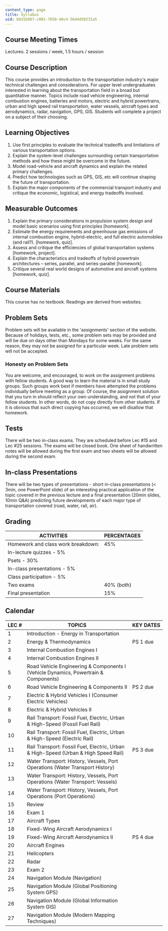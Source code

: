 ```yaml
---
content_type: page
title: Syllabus
uid: b6d1b987-c001-7650-40c4-5644d50231a5
---
```


Course Meeting Times
--------------------

Lectures: 2 sessions / week, 1.5 hours / session

Course Description
------------------

This course provides an introduction to the transportation industry's major technical challenges and considerations. For upper level undergraduates interested in learning about the transportation field in a broad but quantitative manner. Topics include road vehicle engineering, internal combustion engines, batteries and motors, electric and hybrid powertrains, urban and high speed rail transportation, water vessels, aircraft types and aerodynamics, radar, navigation, GPS, GIS. Students will complete a project on a subject of their choosing.

Learning Objectives
-------------------

1.  Use first principles to evaluate the technical tradeoffs and limitations of various transportation options.
2.  Explain the system-level challenges surrounding certain transportation methods and how these might be overcome in the future.
3.  Model road-vehicle and aircraft dynamics and explain the related primary challenges.
4.  Predict how technologies such as GPS, GIS, etc will continue shaping the future of transportation.
5.  Explain the major components of the commercial transport industry and critique the economic, logistical, and energy tradeoffs involved.

Measurable Outcomes
-------------------

1.  Explain the primary considerations in propulsion system design and model basic scenarios using first principles \[homework\].
2.  Estimate the energy requirements and greenhouse gas emissions of internal combustion engine, hybrid-electric, and full electric automobiles (and rail?). \[homework, quiz\].
3.  Assess and critique the efficiencies of global transportation systems \[homework, project\].
4.  Explain the characteristics and tradeoffs of hybrid powertrain architectures – series, parallel, and series-parallel \[homework\].
5.  Critique several real world designs of automotive and aircraft systems \[homework, quiz\].

Course Materials
----------------

This course has no textbook. Readings are derived from websites.

Problem Sets
------------

Problem sets will be available in the 'assignments' section of the website. Because of holidays, tests, etc., some problem sets may be provided and will be due on days other than Mondays for some weeks. For the same reason, they may not be assigned for a particular week. Late problem sets will not be accepted.

### Honesty on Problem Sets

You are welcome, and encouraged, to work on the assignment problems with fellow students. A good way to learn the material is in small study groups. Such groups work best if members have attempted the problems individually before meeting as a group. Of course, the assignment solution that you turn in should reflect your own understanding, and not that of your fellow students. In other words, do not copy directly from other students. If it is obvious that such direct copying has occurred, we will disallow that homework.

Tests
-----

There will be two in-class exams. They are scheduled before Lec #15 and Lec #25 sessions. The exams will be closed book. One sheet of handwritten notes will be allowed during the first exam and two sheets will be allowed during the second exam.

In-class Presentations
----------------------

There will be two types of presentations - short in-class presentations (< 3min, one PowerPoint slide) of an interesting practical application of the topic covered in the previous lecture and a final presentation (20min slides, 10min Q&A) predicting future developments of each major type of transportation covered (road, water, rail, air).

Grading
-------

| ACTIVITIES | PERCENTAGES |
| --- | --- |
| Homework and class work breakdown: | 45% |
| In-lecture quizzes - 5% |
| Psets - 30% |
| In-class presentations - 5% |
| Class participation - 5% |
| Two exams | 40% (both) |
| Final presentation | 15% 

Calendar
--------

| LEC # | TOPICS | KEY DATES |
| --- | --- | --- |
| 1 | Introduction - Energy in Transportation | &nbsp; |
| 2 | Energy & Thermodynamics | PS 1 due |
| 3 | Internal Combustion Engines I | &nbsp; |
| 4 | Internal Combustion Engines II | &nbsp; |
| 5 | Road Vehicle Engineering & Components I (Vehicle Dynamics, Powertrain & Components) | &nbsp; |
| 6 | Road Vehicle Engineering & Components II | PS 2 due |
| 7 | Electric & Hybrid Vehicles I (Consumer Electric Vehicles) | &nbsp; |
| 8 | Electric & Hybrid Vehicles II | &nbsp; |
| 9 | Rail Transport: Fossil Fuel, Electric, Urban & High-Speed (Fossil Fuel Rail) | &nbsp; |
| 10 | Rail Transport: Fossil Fuel, Electric, Urban & High-Speed (Electric Rail) | &nbsp; |
| 11 | Rail Transport: Fossil Fuel, Electric, Urban & High-Speed (Urban & High Speed Rail) | PS 3 due |
| 12 | Water Transport: History, Vessels, Port Operations (Water Transport History) | &nbsp; |
| 13 | Water Transport: History, Vessels, Port Operations (Water Transport: Vessels) | &nbsp; |
| 14 | Water Transport: History, Vessels, Port Operations (Port Operations) | &nbsp; |
| 15 | Review | &nbsp; |
| 16 | Exam 1 | &nbsp; |
| 17 | Aircraft Types | &nbsp; |
| 18 | Fixed-Wing Aircraft Aerodynamics I | &nbsp; |
| 19 | Fixed-Wing Aircraft Aerodynamics II | PS 4 due |
| 20 | Aircraft Engines | &nbsp; |
| 21 | Helicopters | &nbsp; |
| 22 | Radar | &nbsp; |
| 23 | Exam 2 | &nbsp; |
| 24 | Navigation Module (Navigation) | &nbsp; |
| 25 | Navigation Module (Global Positioning System GPS) | &nbsp; |
| 26 | Navigation Module (Global Information System GIS) | &nbsp; |
| 27 | Navigation Module (Modern Mapping Techniques) |